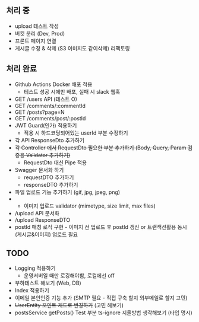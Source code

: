 ## 처리 중
- upload 테스트 작성
- 버킷 분리 (Dev, Prod)
- 프론트 페이지 연결
- 게시글 수정 & 삭제 (S3 이미지도 같이삭제) 리팩토링

## 처리 완료
- Github Actions Docker 배포 적용
  - 테스트 성공 시에만 배포, 실패 시 slack 웹훅
- GET /users API (테스트 O)
- GET /comments/:commentId
- GET /posts?page=N
- GET /comments/post/:postId
- JWT Guard(인가) 적용하기
  - 적용 시 하드코딩되어있는 userId 부분 수정하기
- 각 API ResponseDto 추가하기
- ~~각 Controller 에서 RequestDto 필요한 부분 추가하기 (~~Body~~, Query, ~~Param~~ 검증용 Validator 추가하기)~~
  - RequestDto 대신 Pipe 적용
- Swagger 문서화 하기
  - requestDTO 추가하기
  - responseDTO 추가하기
- 파일 업로드 기능 추가하기 (gif, jpg, jpeg, png)
- - 이미지 업로드 validator (mimetype, size limit, max files)
- /upload API 문서화
- /upload ResponseDTO
- postId 매칭 로직 구현 - 이미지 선 업로드 후 postId 갱신 or 트랜잭션활용 동시(게시글&이미지) 업로드 필요

## TODO
- Logging 적용하기
  - 운영서버일 때만 로깅해야함, 로컬에선 off
- 부하테스트 해보기 (Web, DB)
- Index 적용하기
- 이메일 본인인증 기능 추가 (SMTP 필요 - 직접 구축 할지 외부메일로 할지 고민)
- ~~UserEntity 포인트 제도로 변경하기~~ (고민 해보기)
- postsService getPosts() Test 부분 ts-ignore 지울방법 생각해보기 (타입 명시)